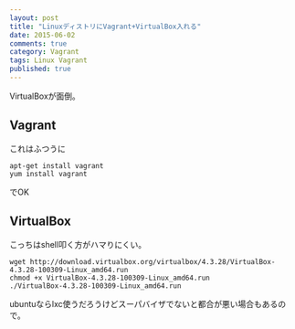 ```yaml
---
layout: post
title: "LinuxディストリにVagrant+VirtualBox入れる"
date: 2015-06-02
comments: true
category: Vagrant
tags: Linux Vagrant
published: true
---
```


VirtualBoxが面倒。

## Vagrant

これはふつうに

```
apt-get install vagrant 
yum install vagrant
```

でOK

## VirtualBox

こっちはshell叩く方がハマりにくい。

```
wget http://download.virtualbox.org/virtualbox/4.3.28/VirtualBox-4.3.28-100309-Linux_amd64.run
chmod +x VirtualBox-4.3.28-100309-Linux_amd64.run
./VirtualBox-4.3.28-100309-Linux_amd64.run
```

ubuntuならlxc使うだろうけどスーパバイザでないと都合が悪い場合もあるので。